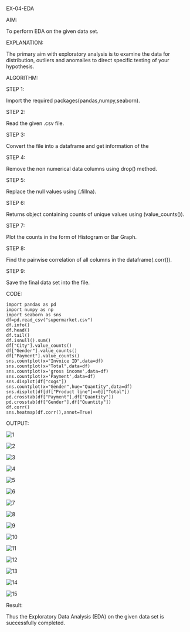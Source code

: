 EX-04-EDA

AIM:

To perform EDA on the given data set.

EXPLANATION:

The primary aim with exploratory analysis is to examine the data for distribution, outliers and anomalies to direct specific testing of your hypothesis.

ALGORITHM:

STEP 1:

Import the required packages(pandas,numpy,seaborn).

STEP 2:

Read the given .csv file.

STEP 3:

Convert the file into a dataframe and get information of the 

STEP 4:

Remove the non numerical data columns using drop() method.

STEP 5:

Replace the null values using (.fillna).

STEP 6:

Returns object containing counts of unique values using (value_counts()).

STEP 7:

Plot the counts in the form of Histogram or Bar Graph.

STEP 8:

Find the pairwise correlation of all columns in the dataframe(.corr()).

STEP 9:

Save the final data set into the file.


CODE:

~~~
import pandas as pd
import numpy as np
import seaborn as sns
df=pd.read_csv("supermarket.csv")
df.info()
df.head()
df.tail()
df.isnull().sum()
df["City"].value_counts()
df["Gender"].value_counts()
df["Payment"].value_counts()
sns.countplot(x="Invoice ID",data=df)
sns.countplot(x="Total",data=df)
sns.countplot(x='gross income',data=df)
sns.countplot(x='Payment',data=df)
sns.displot(df["cogs"])
sns.countplot(x="Gender",hue="Quantity",data=df)
sns.displot(df[df["Product line"]==0]["Total"])
pd.crosstab(df["Payment"],df["Quantity"])
pd.crosstab(df["Gender"],df["Quantity"])
df.corr()
sns.heatmap(df.corr(),annot=True)
~~~

OUTPUT:

![1](https://user-images.githubusercontent.com/94828335/167987992-6f0f63ca-f160-472a-82a7-e21c2c7247f5.png)

![2](https://user-images.githubusercontent.com/94828335/167988019-f8cd98c8-9b8d-4fea-8460-75f9706c69f7.jpg)

![3](https://user-images.githubusercontent.com/94828335/167988044-a57814d8-8e30-4579-8b20-b92261ac8a3f.jpg)

![4](https://user-images.githubusercontent.com/94828335/167988076-55c7547d-a5b5-4c68-9cce-07b10b109518.png)

![5](https://user-images.githubusercontent.com/94828335/167988096-394cd14a-fb25-4a1a-877d-3210f381e78e.png)

![6](https://user-images.githubusercontent.com/94828335/167988124-be5fd1e3-e83c-48e0-9bc0-a1cb5fa308aa.jpg)

![7](https://user-images.githubusercontent.com/94828335/167988177-9f31f70b-6877-4f6c-9b9d-37d32ce487f2.jpg)

![8](https://user-images.githubusercontent.com/94828335/167988211-bf9fdec6-760b-4d61-8f09-b28e3e23cc0b.jpg)

![9](https://user-images.githubusercontent.com/94828335/167988230-c4196bff-508d-46d5-9076-e4ee925ba458.jpg)

![10](https://user-images.githubusercontent.com/94828335/167988296-5647385a-547e-4f1d-b549-d8ea4f609ab0.jpg)

![11](https://user-images.githubusercontent.com/94828335/167988309-0478a85a-922f-49ae-a71d-709982739652.jpg)

![12](https://user-images.githubusercontent.com/94828335/167988319-3d009211-4782-488d-8190-4bfcf50fe6e0.jpg)

![13](https://user-images.githubusercontent.com/94828335/167988337-0a0e2207-38e8-43f0-a7c8-e4e6693f88d7.jpg)

![14](https://user-images.githubusercontent.com/94828335/167988366-09e20175-a644-49cb-ba04-7f4a71d06d5c.jpg)

![15](https://user-images.githubusercontent.com/94828335/167988389-5073abff-9751-498c-b107-0a9a2bf4420e.jpg)


Result:

Thus the Exploratory Data Analysis (EDA) on the given data set is successfully completed.















